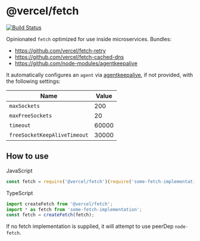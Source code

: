 # @vercel/fetch

[![Build Status](https://circleci.com/gh/vercel/fetch.png?style=shield&circle-token=20150f42468743f4b8cfb803681cd9a1847ce3f8)](https://circleci.com/gh/vercel/fetch)

Opinionated `fetch` optimized for use inside microservices. Bundles:

-   https://github.com/vercel/fetch-retry
-   https://github.com/vercel/fetch-cached-dns
-   https://github.com/node-modules/agentkeepalive

It automatically configures an `agent` via [agentkeepalive](https://github.com/node-modules/agentkeepalive),
if not provided, with the following settings:

| Name                         | Value |
| ---------------------------- | ----- |
| `maxSockets`                 | 200   |
| `maxFreeSockets`             | 20    |
| `timeout`                    | 60000 |
| `freeSocketKeepAliveTimeout` | 30000 |

## How to use

JavaScript

```js
const fetch = require('@vercel/fetch')(require('some-fetch-implementation'));
```

TypeScript

```typescript
import createFetch from '@vercel/fetch';
import * as fetch from 'some-fetch-implementation';
const fetch = createFetch(fetch);
```

If no fetch implementation is supplied, it will attempt to use peerDep `node-fetch`.
